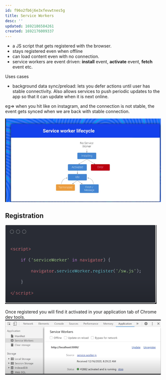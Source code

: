 ```yaml
---
id: f96o2fb6j6e3xfevwtnes5g
title: Service Workers
desc: ''
updated: 1692186584261
created: 1692176009337
---
```


- a JS script that gets registered with the browser.
- stays registered even when offline
- can load content even with no connection.
- service workers are event driven: **install** event, **activate** event, **fetch** event etc.

Uses cases

- background data sync/preload: lets you defer actions until user has stable connectivity. Also allows services to push periodic updates to the app so that it can update when it is next online.

eg=> when you hit like on instagram, and the connection is not stable, the event gets synced when we are back with stable connection.

![Service worker lifecycle](/assets/images/2023-08-16-16-44-43.png)

## Registration

![](/assets/images/2023-08-16-17-18-27.png)

Once registered you will find it activated in your application tab of Chrome dev tools.
![](/assets/images/2023-08-16-17-19-17.png)

